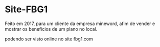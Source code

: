 # Site-FBG1

Feito em 2017, para um cliente da empresa mineword, afim de vender
e mostrar os beneficios de um plano no local.

podendo ser visto online no site fbg1.com
